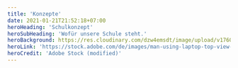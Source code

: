 ```yaml
---
title: 'Konzepte'
date: 2021-01-21T21:52:18+07:00
heroHeading: 'Schulkonzept'
heroSubHeading: 'Wofür unsere Schule steht.'
heroBackground: https://res.cloudinary.com/dzw4emsdt/image/upload/v1760732645/website/AdobeStock_261631535_Kopie_yulbwa_nzvmhq.webp
heroLink: 'https://stock.adobe.com/de/images/man-using-laptop-top-view-on-workspace-with-copy-space/261631535?prev_url=detail'
heroCredit: 'Adobe Stock (modified)'
---
```

